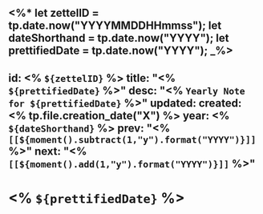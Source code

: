 <%*
	let zettelID = tp.date.now("YYYYMMDDHHmmss");
	let dateShorthand = tp.date.now("YYYY");
	let prettifiedDate = tp.date.now("YYYY");
_%>
---
id: <% `${zettelID}` %>
title: "<% `${prettifiedDate}` %>"
desc: "<% `Yearly Note for ${prettifiedDate}` %>"
updated: 
created: <% tp.file.creation_date("X") %>
year: <% `${dateShorthand}` %>
prev: "<% `[[${moment().subtract(1,"y").format("YYYY")}]]` %>"
next: "<% `[[${moment().add(1,"y").format("YYYY")}]]` %>"
---

# <% `${prettifiedDate}` %>